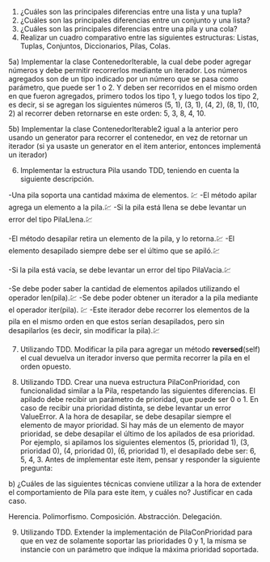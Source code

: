 1) ¿Cuáles son las principales diferencias entre una lista y una tupla?
2) ¿Cuáles son las principales diferencias entre un conjunto y una lista?
3) ¿Cuáles son las principales diferencias entre una pila y una cola?
4) Realizar un cuadro comparativo entre las siguientes estructuras: Listas, Tuplas, Conjuntos,
Diccionarios, Pilas, Colas.

5a) Implementar la clase ContenedorIterable, la cual debe poder agregar números y debe
permitir recorrerlos mediante un iterador. Los números agregados son de un tipo indicado por
un número que se pasa como parámetro, que puede ser 1 o 2. Y deben ser recorridos en el
mismo orden en que fueron agregados, primero todos los tipo 1, y luego todos los tipo 2, es
decir, si se agregan los siguientes números (5, 1), (3, 1), (4, 2), (8, 1), (10, 2) al recorrer deben
retornarse en este orden: 5, 3, 8, 4, 10.

5b) Implementar la clase ContenedorIterable2 igual a la anterior pero usando un generator para
recorrer el contenedor, en vez de retornar un iterador (si ya usaste un generator en el item
anterior, entonces implementá un iterador)

6) Implementar la estructura Pila usando TDD, teniendo en cuenta la siguiente descripción. 

-Una pila soporta una cantidad máxima de elementos. 💹
-El método apilar agrega un elemento a la pila.💹
-Si la pila está llena se debe levantar un error del tipo PilaLlena.💹

-El método desapilar retira un elemento de la pila, y lo retorna.💹
-El elemento desapilado siempre debe ser el último que se apiló.💹

-Si la pila está vacía, se debe levantar un error del tipo PilaVacia.💹

-Se debe poder saber la cantidad de elementos apilados utilizando el operador len(pila).💹
-Se debe poder obtener un iterador a la pila mediante el operador iter(pila). 💹
-Este iterador debe recorrer los elementos de la pila en el mismo orden en que estos serían desapilados, pero sin desapilarlos (es decir, sin modificar la pila).💹

7) Utilizando TDD. Modificar la pila para agregar un método __reversed__(self) el cual devuelva un iterador inverso que permita recorrer la pila en el orden opuesto.

8) Utilizando TDD. Crear una nueva estructura PilaConPrioridad, con funcionalidad similar a la
Pila, respetando las siguientes diferencias. El apilado debe recibir un parámetro de prioridad,
que puede ser 0 o 1. En caso de recibir una prioridad distinta, se debe levantar un error
ValueError. A la hora de desapilar, se debe desapilar siempre el elemento de mayor prioridad. Si
hay más de un elemento de mayor prioridad, se debe desapilar el último de los apilados de esa
prioridad. Por ejemplo, si apilamos los siguientes elementos (5, prioridad 1), (3, prioridad 0), (4,
prioridad 0), (6, prioridad 1), el desapilado debe ser: 6, 5, 4, 3. Antes de implementar este item,
pensar y responder la siguiente pregunta:

b) ¿Cuáles de las siguientes técnicas conviene utilizar a la hora de extender el
comportamiento de Pila para este item, y cuáles no? Justificar en cada caso.

Herencia.
Polimorfismo.
Composición.
Abstracción.
Delegación.

9) Utilizando TDD. Extender la implementación de PilaConPrioridad para que en vez de
solamente soportar las prioridades 0 y 1, la misma se instancie con un parámetro que indique la
máxima prioridad soportada.